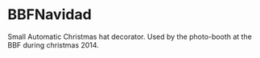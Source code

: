 BBFNavidad
==========

Small Automatic Christmas hat decorator. Used by the photo-booth at the BBF during christmas 2014.
